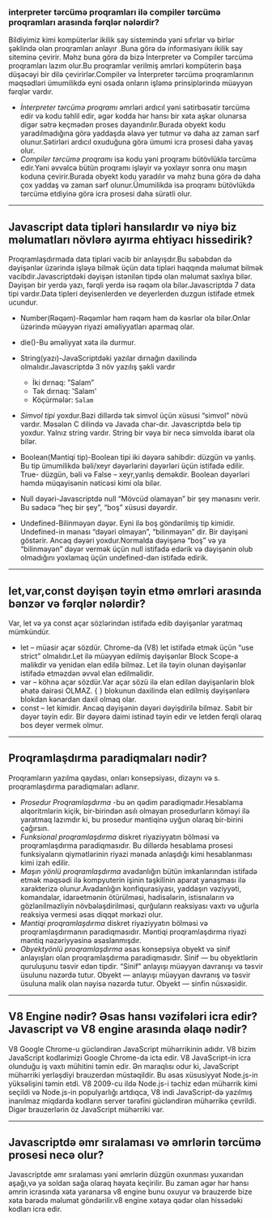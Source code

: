 ### interpreter tərcümə proqramları ilə compiler tərcümə proqramları arasında fərqlər nələrdir?
Bildiyimiz kimi kompüterlər ikilik say sistemində yəni sıfırlar və birlər şəklində olan proqramları  anlayır .Buna görə də informasiyanı ikilik say siteminə çevirir. Məhz buna görə də bizə İnterpreter və Compiler tərcümə proqramları lazım olur.Bu proqramlar verilmiş əmrləri kompüterin  başa düşəcəyi bir dilə çevirirlər.Compiler və İnterpreter tərcümə proqramlarının məqsədləri ümumilikdə eyni osada onların işləmə prinsiplərində müəyyən fərqlər vardır.
* _İnterpreter tərcümə proqramı_ əmrləri ardıcıl yəni sətirbəsətir tərcümə edir və kodu təhlil edir, əgər kodda hər hansı bir xəta aşkar olunarsa digər sətrə keçmədən proses dayandırılır.Burada obyekt kodu yaradılmadığına görə yaddaşda əlavə yer tutmur və daha az zaman sərf olunur.Sətirləri ardıcıl oxuduğuna görə ümumi icra prosesi daha yavaş olur.
* _Compiler tərcümə proqramı_ isə kodu yəni proqramı bütövlüklə tərcümə edir.Yəni əvvəlcə bütün proqramı işləyir və yoxlayır sonra onu maşın koduna çevirir.Burada obyekt kodu yaradılır və məhz buna görə də daha çox yaddaş və zaman sərf olunur.Ümumilikdə isə proqramı bütövlükdə tərcümə etdiyinə görə icra prosesi daha sürətli olur.


---


## Javascript data tipləri hansılardır və niyə biz məlumatları növlərə ayırma ehtiyacı hissedirik?
Proqramlaşdırmada data tipləri vacib bir anlayışdır.Bu səbəbdən də dəyişənlər üzərində işləyə bilmək üçün data tipləri haqqında məlumat bilmək vacibdir.Javascriptdəki dəyişən istənilən tipdə olan məlumat saxlıya bilər. Dəyişən bir yerdə yazı, fərqli yerdə isə rəqəm ola bilər.Javascriptdə 7 data tipi vardır.Data tipleri deyisenlerden ve deyerlerden duzgun istifade etmek ucundur.
* Number(Rəqəm)-Rəqəmlər həm rəqəm həm də kəsrlər ola bilər.Onlar üzərində müəyyən riyazi əməliyyatları aparmaq olar.
* die()-Bu əməliyyat xəta ilə durmur.
* String(yazı)-JavaScriptdəki yazılar dırnağın daxilində olmalıdır.Javascriptdə 3 növ yazılış şəkli vardır 
   *  İki dırnaq: ”Salam”
   *  Tək dırnaq: 'Salam'
   *  Köçürmələr: `Salam`

 * _Simvol tipi_ yoxdur.Bəzi dillərdə tək simvol üçün xüsusi “simvol” növü vardır. Məsələn C dilində və Javada char-dır. Javascriptdə belə tip yoxdur. Yalnız string vardır. String bir
vəya bir necə simvolda ibarət ola bilər.
 * Boolean(Məntiqi tip)-Boolean tipi iki dəyərə sahibdir: düzgün və yanlış. Bu tip ümumilikdə bəli/xeyr
dəyərlərini dəyərləri üçün istifadə edilir. True- düzgün, bəli   və False – xeyr,yanlış deməkdir. Boolean dəyərləri həmdə müqayisənin nəticəsi kimi ola bilər.
* Null dəyəri-Javascriptdə null “Mövcüd olamayan” bir şey mənasını verir. Bu sadəcə “heç bir şey”, “boş” xüsusi dəyərdir.
* Undefined-Bilinməyən dəyər. Eyni ilə boş göndərilmiş tip kimidir. Undefined-in mənası
“dəyəri olmayan”, “bilinməyən” dir. Bir dəyişəni göstərir. Ancaq dəyəri yoxdur.Normalda dəyişənə “boş” və ya “bilinməyən” dəyər vermək üçün null istifadə edərik və dəyişənin olub olmadığını yoxlamaq üçün undefined-dən istifadə edirik.


---
## let,var,const dəyişən təyin etmə əmrləri arasında bənzər və fərqlər nələrdir?
Var, let və ya const açar sözlərindən istifadə edib dəyişənlər yaratmaq
mümkündür.
* let – müasir açar sözdür. Chrome-da (V8) let istifadə etmək üçün “use strict” olmalıdır.Let ilə müəyyən edilmiş dəyişənlər Block Scope-a malikdir və yenidən elan edilə bilməz. 
Let ilə təyin olunan dəyişənlər istifadə etməzdən əvvəl elan edilməlidir.
* var – köhnə açar sözdür.Var açar sözü ilə elan edilən dəyişənlərin blok əhatə dairəsi OLMAZ.
{ } blokunun daxilində elan edilmiş dəyişənlərə blokdan kənardan daxil olmaq olar.
* const – let kimidir. Ancaq dəyişənin dəyəri dəyişdirilə bilməz.
Sabit bir dəyər təyin edir. Bir dəyərə daimi istinad təyin edir ve letden ferqli olaraq bos deyer vermek olmur.

---
## Proqramlaşdırma paradiqmaları nədir?
Proqramların yazılma qaydası, onları konsepsiyası, dizaynı və s. proqramlaşdırma paradiqmaları adlanır.
* _Prosedur Proqramlaşdırma_ -bu ən qədim paradiqmadır.Hesablama alqoritmlərin kiçik, bir-birindən asılı olmayan prosedurların köməyi ilə yaratmaq lazımdır ki, bu prosedur məntiqinə uyğun olaraq bir-birini çağırsın.
* _Funksional proqramlaşdırma_ diskret riyaziyyatın bölməsi və proqramlaşdırma paradiqmasıdır. Bu dillərdə hesablama prosesi funksiyaların qiymətlərinin riyazi mənada anlaşdığı kimi hesablanması kimi izah edilir.
* _Maşın yönlü proqramlaşdırma_ avadanlığın bütün imkanlarından istifadə etmək məqsədi ilə kompyuterin işinin təşkilinin aparat yanaşması ilə xarakterizə olunur.Avadanlığın konfiqurasiyası, yaddaşın vəziyyəti, komandalar, idarəetmənin ötürülməsi, hadisələrin, istisnaların və gözlənilməzliyin növbələşdirilməsi, qurğuların reaksiyası vaxtı və uğurla reaksiya vermesi əsas diqqət mərkəzi olur.
* _Məntiqi proqramlaşdırma_ diskret riyaziyyatın bölməsi və proqramlaşdırmanın paradiqmasıdır. Məntiqi proqramlaşdırma riyazi məntiq nəzəriyyəsinə əsaslanmışdır. 
* _Obyektyönlü proqramlaşdırma_  əsas konsepsiya obyekt və sinif anlayışları olan proqramlaşdırma paradiqmasıdır. Sinif — bu obyektlərin quruluşunu təsvir edən tipdir. “Sinif” anlayışı müəyyən davranışı və təsvir üsulunu nəzərdə tutur. Obyekt — anlayışı müəyyən davranış və təsvir üsuluna malik olan nəyisə nəzərdə tutur. Obyekt — sinfin nüsxəsidir.

---
## V8 Engine nədir? Əsas hansı vəzifələri icra edir? Javascript və V8 engine arasında əlaqə nədir?
 V8 Google Chrome-u gücləndirən JavaScript mühərrikinin adıdır. V8 bizim JavaScript kodlarimizi Google Chrome-da icta edir.
V8 JavaScript-in icra olunduğu iş vaxtı mühitini təmin edir. 
Ən maraqlısı odur ki, JavaScript mühərriki yerləşdiyi brauzerdən müstəqildir.
Bu əsas xüsusiyyət Node.js-in yüksəlişini təmin etdi.
V8 2009-cu ildə Node.js-i təchiz edən mühərrik kimi seçildi və Node.js-in populyarlığı artdıqca, V8 indi JavaScript-də yazılmış inanılmaz miqdarda kodların server tərəfini gücləndirən mühərrikə çevrildi.
Digər brauzerlərin öz JavaScript mühərriki var.

 ---
 ## Javascriptdə əmr sıralaması və əmrlərin tərcümə prosesi necə olur?
 Javascriptde əmr sıralaması yəni əmrlərin düzgün oxunması yuxarıdan aşağı,və ya soldan sağa olaraq həyata keçirilir.
Bu zaman əgər hər hansı əmrin icrasında xəta yaranarsa v8 engine bunu oxuyur və brauzerde bize xəta barədə məlumat göndərilir.v8 engine xətaya qədər olan  hissədəki kodları icra edir.